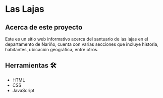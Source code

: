 # Las Lajas
## Acerca de este proyecto
Este es un sitio web informativo acerca del santuario de las lajas en el departamento de Nariño, cuenta con varias secciones que incluye historia, habitantes, ubicación geográfica, entre otros.

## Herramientas 🛠️
- HTML 
- CSS 
- JavaScript
